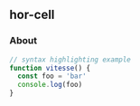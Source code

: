 
## hor-cell

<div class="text-center">
  <!-- You can use Vue components inside markdown -->
  <div i-carbon-dicom-overlay class="text-4xl -mb-6 m-auto" />
  <h3>About</h3>
  <hor-cell label="11" value="222"></hor-cell>
</div>

```js
// syntax highlighting example
function vitesse() {
  const foo = 'bar'
  console.log(foo)
}
```

<script setup>
  import { HorCell } from './index'
</script>